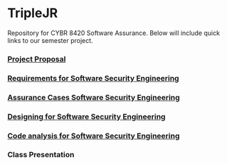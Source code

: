 # TripleJR
Repository for CYBR 8420 Software Assurance. Below will include quick links to our semester project. 

### [Project Proposal](https://github.com/jacob-barna/TripleJR/blob/master/ProjectProposal.md)

### [Requirements for Software Security Engineering](https://github.com/jacob-barna/TripleJR/blob/master/Requirements%20for%20Software%20Security%20Engineering.md)

### [Assurance Cases Software Security Engineering](https://github.com/jacob-barna/TripleJR/blob/master/Assurance%20Cases%20for%20Software%20Security%20Engineering.md)

### [Designing for Software Security Engineering](https://github.com/jacob-barna/TripleJR/blob/master/Designing%20for%20Software%20Security%20Engineering.md)

### [Code analysis for Software Security Engineering](https://github.com/jacob-barna/TripleJR/blob/master/Code%20analysis%20for%20Software%20Security%20Engineering.md) 

### Class Presentation
